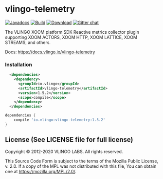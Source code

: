 # vlingo-telemetry

[![Javadocs](http://javadoc.io/badge/io.vlingo/vlingo-telemetry.svg?color=brightgreen)](http://javadoc.io/doc/io.vlingo/vlingo-telemetry) [![Build](https://github.com/vlingo/vlingo-telemetry/workflows/Build/badge.svg)](https://github.com/vlingo/vlingo-telemetry/actions?query=workflow%3ABuild) [![Download](https://img.shields.io/maven-central/v/io.vlingo/vlingo-telemetry?label=maven)](https://search.maven.org/artifact/io.vlingo/vlingo-telemetry) [![Gitter chat](https://badges.gitter.im/gitterHQ/gitter.png)](https://gitter.im/vlingo-platform-java/community)

The VLINGO XOOM platform SDK Reactive metrics collector plugin supporting XOOM ACTORS, XOOM HTTP, XOOM LATTICE, XOOM STREAMS, and others.

Docs: https://docs.vlingo.io/vlingo-telemetry

### Installation

```xml
  <dependencies>
    <dependency>
      <groupId>io.vlingo</groupId>
      <artifactId>vlingo-telemetry</artifactId>
      <version>1.5.2</version>
      <scope>compile</scope>
    </dependency>
  </dependencies>
```

```gradle
dependencies {
    compile 'io.vlingo:vlingo-telemetry:1.5.2'
}
```

License (See LICENSE file for full license)
-------------------------------------------
Copyright © 2012-2020 VLINGO LABS. All rights reserved.

This Source Code Form is subject to the terms of the
Mozilla Public License, v. 2.0. If a copy of the MPL
was not distributed with this file, You can obtain
one at https://mozilla.org/MPL/2.0/.
